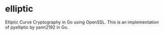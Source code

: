 elliptic
========

Elliptic Curve Cryptography in Go using OpenSSL. This is an implementation of
pyelliptic by yann2192 in Go.
